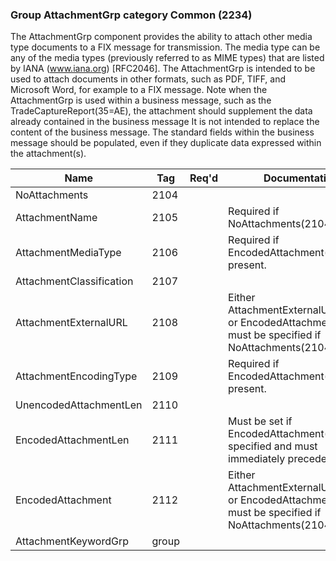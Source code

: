 ### Group AttachmentGrp category Common (2234)

The AttachmentGrp component provides the ability to attach other media type documents to a FIX message for transmission. The media type can be any of the media types (previously referred to as MIME types) that are listed by IANA (www.iana.org) [RFC2046].
The AttachmentGrp is intended to be used to attach documents in other formats, such as PDF, TIFF, and Microsoft Word, for example to a FIX message.
Note when the AttachmentGrp is used within a business message, such as the TradeCaptureReport(35=AE), the attachment should supplement the data already contained in the business message It is not intended to replace the content of the business message. The standard fields within the business message should be populated, even if they duplicate data expressed within the attachment(s).

| Name                     | Tag   | Req'd | Documentation                                                                                               |
|--------------------------|-------|----------|-------------------------------------------------------------------------------------------------------------|
| NoAttachments            | 2104  |       |                                                                                                             |
| AttachmentName           | 2105  |       | Required if NoAttachments(2104) > 0.                                                                        |
| AttachmentMediaType      | 2106  |       | Required if EncodedAttachment(2112) is present.                                                             |
| AttachmentClassification | 2107  |       |                                                                                                             |
| AttachmentExternalURL    | 2108  |       | Either AttachmentExternalURL(2108) or EncodedAttachment(2112) must be specified if NoAttachments(2104) > 0. |
| AttachmentEncodingType   | 2109  |       | Required if EncodedAttachment(2112) is present.                                                             |
| UnencodedAttachmentLen   | 2110  |       |                                                                                                             |
| EncodedAttachmentLen     | 2111  |       | Must be set if EncodedAttachment(2112) is specified and must immediately precede it.                        |
| EncodedAttachment        | 2112  |       | Either AttachmentExternalURL(2108) or EncodedAttachment(2112) must be specified if NoAttachments(2104) > 0. |
| AttachmentKeywordGrp     | group |       |                                                                                                             |

